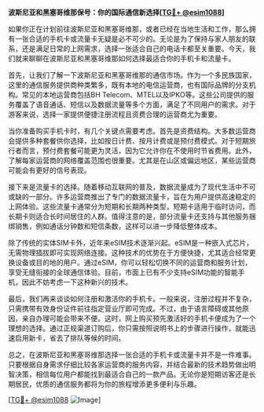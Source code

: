**波斯尼亚和黑塞哥维那保号：你的国际通信新选择[[TG💪+ @esim1088](https://t.me/s/esim1088)]**

如果你正在计划前往波斯尼亚和黑塞哥维那，或者已经在当地生活和工作，那么拥有一张合适的手机卡或流量卡无疑是必不可少的。无论是为了保持与家人朋友的联系，还是满足日常的上网需求，选择一张适合自己的电话卡都至关重要。今天，我们就来聊聊在波斯尼亚和黑塞哥维那如何选择最适合你的手机卡和流量卡。

首先，让我们了解一下波斯尼亚和黑塞哥维那的通信市场。作为一个多民族国家，这里的通信服务提供商种类繁多，既有本地的电信运营商，也有国际品牌的分支机构。常见的本地运营商包括BH Telecom、MTEL以及IPKO等。这些公司提供的服务覆盖了语音通话、短信以及数据流量等多个方面，满足了不同用户的需求。对于游客来说，选择一家提供便捷注册流程且资费合理的运营商尤为重要。

当你准备购买手机卡时，有几个关键点需要考虑。首先是资费结构。大多数运营商会提供多种套餐供你选择，比如按日计费、按月计费或是预付费模式。对于短期旅行者而言，预付费套餐可能更为灵活，因为它允许你在不使用时节省费用。此外，了解每家运营商的网络覆盖范围也很重要。尤其是在山区或偏远地区，某些运营商可能会有更好的信号表现。

接下来是流量卡的选择。随着移动互联网的普及，数据流量成为了现代生活中不可或缺的一部分。许多运营商推出了专门的数据流量卡，旨在为用户提供高速稳定的上网体验。这些流量卡通常分为短期和长期两种类型，短期卡适用于临时访问，而长期卡则适合长时间居住的人群。值得注意的是，部分流量卡还支持与其他服务捆绑销售，例如通话分钟数和短信条数，这样可以进一步降低整体成本。

除了传统的实体SIM卡外，近年来eSIM技术逐渐兴起。eSIM是一种嵌入式芯片，无需物理插拔即可实现网络连接。这种技术的优势在于方便快捷，尤其适合经常更换设备或目的地的用户。通过eSIM，你可以轻松切换不同的运营商和服务计划，享受无缝衔接的全球通信体验。目前，市面上已有不少支持eSIM功能的智能手机，因此不妨考虑一下这种新兴的技术。

最后，我们再来谈谈如何注册和激活你的手机卡。一般来说，注册过程并不复杂，只需携带有效身份证件前往指定营业厅即可完成。不过，由于语言障碍或其他原因，亲自办理可能会带来不便。这时，网上购买预先激活好的手机卡便成为了一个理想的选择。通过正规渠道订购后，你只需按照说明书上的步骤进行操作，就能迅速启用新卡，省去了排队等候的时间。

总之，在波斯尼亚和黑塞哥维那选择一张合适的手机卡或流量卡并不是一件难事。只要根据自身需求仔细比较各家运营商的服务内容，并结合最新的技术趋势做出明智决策，相信每位用户都能找到最适合自己的一款产品。无论你是短期访客还是长期居民，优质的通信服务都将为你的旅程增添更多便利与乐趣。

[[TG💪+ @esim1088](https://t.me/s/esim1088) ![Image](https://i.postimg.cc/4NQfJmqS/Snipaste-2025-05-13-00-14-12.png)]